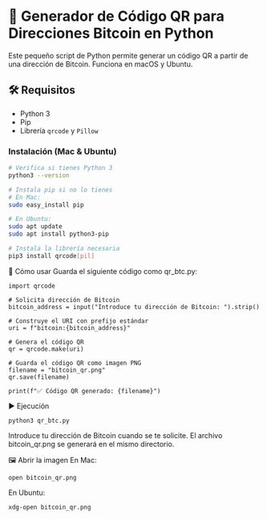 # 🧾 Generador de Código QR para Direcciones Bitcoin en Python

Este pequeño script de Python permite generar un código QR a partir de una dirección de Bitcoin. Funciona en macOS y Ubuntu.

## 🛠️ Requisitos

- Python 3
- Pip
- Librería `qrcode` y `Pillow`

### Instalación (Mac & Ubuntu)

```bash
# Verifica si tienes Python 3
python3 --version

# Instala pip si no lo tienes
# En Mac:
sudo easy_install pip

# En Ubuntu:
sudo apt update
sudo apt install python3-pip

# Instala la librería necesaria
pip3 install qrcode[pil]
```

🚀 Cómo usar
Guarda el siguiente código como qr_btc.py:

```
import qrcode

# Solicita dirección de Bitcoin
bitcoin_address = input("Introduce tu dirección de Bitcoin: ").strip()

# Construye el URI con prefijo estándar
uri = f"bitcoin:{bitcoin_address}"

# Genera el código QR
qr = qrcode.make(uri)

# Guarda el código QR como imagen PNG
filename = "bitcoin_qr.png"
qr.save(filename)

print(f"✅ Código QR generado: {filename}")
```

▶️ Ejecución

```
python3 qr_btc.py
```

Introduce tu dirección de Bitcoin cuando se te solicite. El archivo bitcoin_qr.png se generará en el mismo directorio.


🖼️ Abrir la imagen
En Mac:
```
open bitcoin_qr.png
```

En Ubuntu:
```
xdg-open bitcoin_qr.png
```
